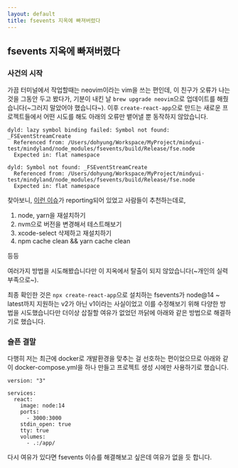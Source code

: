 ```yaml
---
layout: default
title: fsevents 지옥에 빠져버렸다
---
```


## fsevents 지옥에 빠져버렸다

### 사건의 시작
가끔 터미널에서 작업할때는 neovim이라는 vim을 쓰는 편인데, 이 친구가 오류가 나는 것을 그동안 두고 봤다가, 기분이 내킨 날 `brew upgrade neovim`으로 업데이트를 해줬습니다(~그러지 말았어야 했습니다~).
이후 `create-react-app`으로 만드는 새로운 프로젝트들에서 어떤 시도를 해도 아래의 오류만 뱉어낼 뿐 동작하지 않았습니다.

```shell
dyld: lazy symbol binding failed: Symbol not found: _FSEventStreamCreate
  Referenced from: /Users/dohyung/Workspace/MyProject/mindyui-test/mindyland/node_modules/fsevents/build/Release/fse.node
  Expected in: flat namespace

dyld: Symbol not found: _FSEventStreamCreate
  Referenced from: /Users/dohyung/Workspace/MyProject/mindyui-test/mindyland/node_modules/fsevents/build/Release/fse.node
  Expected in: flat namespace
```

찾아보니, [이런 이슈](https://github.com/fsevents/fsevents/issues/313)가 reporting되어 있었고 사람들이 추천하는데로,

1. node, yarn을 재설치하기
2. nvm으로 버전을 변경해서 테스트해보기
3. xcode-select 삭제하고 재설치하기
4. npm cache clean && yarn cache clean

등등

여러가지 방법을 시도해봤습니다만 이 지옥에서 탈출이 되지 않았습니다(~개인의 실력부족으로~).

최종 확인한 것은 `npx create-react-app`으로 설치하는 fsevents가 node@14 ~ latest까지 지원하는 v2가 아닌 v1이라는 사실이었고 이를 수정해보기 위해 다양한 방법을 시도했습니다만 더이상 삽질할 여유가 없었던 까닭에 아래와 같은 방법으로 해결하기로 했습니다.

### 슬픈 결말

다행히 저는 최근에 docker로 개발환경을 맞추는 걸 선호하는 편이었으므로 아래와 같이 docker-compose.yml을 하나 만들고 프로젝트 생성 시에만 사용하기로 했습니다.

```
version: "3"

services:
  react:
    image: node:14
    ports:
      - 3000:3000
    stdin_open: true
    tty: true
    volumes:
      - .:/app/
```

다시 여유가 있다면 fsevents 이슈를 해결해보고 싶은데 여유가 없을 듯 합니다.
